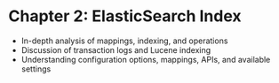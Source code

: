 # Chapter 2: ElasticSearch Index #

* In-depth analysis of mappings, indexing, and operations
* Discussion of transaction logs and Lucene indexing
* Understanding configuration options, mappings, APIs, and available settings